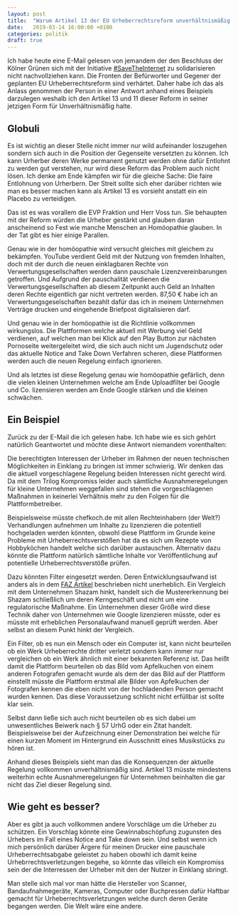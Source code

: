 ```yaml
---
layout: post
title:  "Warum Artikel 13 der EU Urheberrechtsreform unverhältnismäßig ist"
date:   2019-03-14 16:00:00 +0100
categories: politik
draft: true
---
```


Ich habe heute eine E-Mail gelesen von jemandem der den Beschluss der Kölner Grünen sich mit der
Initiative [#SaveTheInternet](https://savetheinternet.info) zu solidarisieren nicht nachvollziehen kann. Die Fronten der
Befürworter und Gegener der geplanten EU Urheberrechtsreform sind verhärtet. Daher habe ich das als Anlass genommen der
Person in einer Antwort anhand eines Beispiels darzulegen weshalb ich den Artikel 13 und 11 dieser Reform in seiner
jetzigen Form für Unverhältnismäßig halte.

## Globuli

Es ist wichtig an dieser Stelle nicht immer nur wild aufeinander loszugehen sondern sich auch in die Position der
Gegenseite versetzten zu können. Ich kann Urherber deren Werke permanent genutzt werden ohne dafür Entlohnt zu werden
gut verstehen, nur wird diese Reform das Problem auch nicht lösen. Ich denke am Ende kämpfen wir für die gleiche Sache: 
Die faire Entlohnung von Urherbern. Der Streit sollte sich eher darüber richten wie man es besser machen kann als
Artikel 13 es vorsieht anstatt ein ein Placebo zu verteidigen.

Das ist es was vorallem die EVP Fraktion und Herr Voss tun. Sie behaupten mit der Reform würden die Urheber gestärkt und
glauben daran anscheinend so Fest wie manche Menschen an Homöopathie glauben. In der Tat gibt es hier einige Parallen.

Genau wie in der homöopathie wird versucht gleiches mit gleichem zu bekämpfen. YouTube verdient Geld mit der Nutzung von
fremden Inhalten, doch mit der durch die neuen einklagbaren Rechte von Verwertungsgesellschaften werden dann pauschale
Lizenzvereinbarungen getroffen. Und Aufgrund der pauschalität verdienen die Verwertungsgesellschaften ab diesem Zeitpunkt
auch Geld an Inhalten deren Rechte eigentlich gar nicht vertreten werden. 87,50 € habe ich an Verwertungsgeselschaften
bezahlt dafür das ich in meinem Unternehmen Verträge drucken und eingehende Briefpost digitalisieren darf.

Und genau wie in der homöopathie ist die Richtlinie vollkommen wirkungslos. Die Plattformen welche aktuell mit Werbung
viel Geld verdienen, auf welchen man bei Klick auf den Play Button zur nächsten Pornoseite weitergeleitet wird, die sich
auch nicht um Jugendschutz oder das aktuelle Notice and Take Down Verfahren scheren, diese Plattformen werden auch die
neuen Regelung einfach ignorieren.

Und als letztes ist diese Regelung genau wie homöopathie gefärlich, denn die vielen kleinen Unternehmen
welche am Ende Uploadfilter bei Google und Co. lizensieren werden am Ende Google stärken und die kleinen schwächen.

## Ein Beispiel

Zurück zu der E-Mail die ich gelesen habe. Ich habe wie es sich gehört natürlich Geantwortet und möchte diese Antwort
niemandem vorenthalten:

Die berechtigten Interessen der Urheber im Rahmen der neuen technischen Möglichkeiten in Einklang zu bringen ist immer
schwierig. Wir denken das die aktuell vorgeschlagene Regelung beiden Interessen nicht gerecht wird. Da mit dem Trilog
Kompromiss leider auch sämtliche Ausnahmeregelungen für kleine Unternehmen weggefallen sind stehen die vorgeschlagenen
Maßnahmen in keinerlei Verhältnis mehr zu den Folgen für die Plattformbetreiber.

Beispielsweise müsste chefkoch.de mit allen Rechteinhabern (der Welt?) Verhandlungen aufnehmen um Inhalte zu lizenzieren
die potentiell hochgeladen werden könnten, obwohl diese Plattform im Grunde keine Probleme mit Urheberrechtsverstößen
hat da es sich um Rezepte von Hobbyköchen handelt welche sich darüber austauschen. Alternativ dazu könnte die Plattform
natürlich sämtliche Inhalte vor Veröffentlichung auf potentielle Urheberrechtsverstöße prüfen.

Dazu könnten Filter eingesetzt werden. Deren Entwicklungsaufwand ist anders als in dem
[FAZ Artikel](https://www.faz.net/aktuell/feuilleton/medien/debatte-um-das-urheberrecht-der-kampf-gegen-artikel-13-16085460.html)
beschrieben nicht unerheblich. Ein Vergleich mit dem Unternehmen Shazam hinkt, handelt sich die Mustererkennung bei
Shazam schließlich um deren Kerngeschäft und nicht um eine regulatorische Maßnahme. Ein Unternehmen dieser Größe wird
diese Technik daher von Unternehmen wie Google lizenzieren müsste, oder es müsste mit erheblichen Personalaufwand manuell
geprüft werden. Aber selbst an diesem Punkt hinkt der Vergleich.

Ein Filter, ob es nun ein Mensch oder ein Computer ist, kann nicht beurteilen ob ein Werk Urheberrechte dritter
verletzt sondern kann immer nur vergleichen ob ein Werk ähnlich mit einer bekannten Referenz ist. Das heißt damit die
Plattform beurteilen ob das Bild vom Apfelkuchen von einem anderen Fotografen gemacht wurde als dem der das Bild auf
der Plattform einstellt müsste die Plattform erstmal alle Bilder von Apfelkuchen der Fotografen kennen die eben nicht
von der hochladenden Person gemacht wurden kennen.
Das diese Voraussetzung schlicht nicht erfüllbar ist sollte klar sein.

Selbst dann ließe sich auch nicht beurteilen ob es sich dabei um unwesentliches Beiwerk nach § 57 UrhG oder ein Zitat
handelt. Beispielsweise bei der Aufzeichnung einer Demonstration bei welche für einen kurzen Moment im Hintergrund ein
Ausschnitt eines Musikstücks zu hören ist.

Anhand dieses Beispiels sieht man das die Konsequenzen der aktuelle Regelung vollkommen unverhältnismäßig sind. Artikel
13 müsste mindestens weiterhin echte Ausnahmeregelungen für Unternehmen beinhalten die gar nicht das Ziel dieser
Regelung sind.

## Wie geht es besser?

Aber es gibt ja auch vollkommen andere Vorschläge um die Urheber zu schützen. Ein Vorschlag könnte eine
Gewinnabschöpfung zugunsten des Urhebers im Fall eines Notice and Take down sein. Und selbst wenn ich mich persönlich
darüber Ärgere für meinen Drucker eine pauschale Urheberrechtsabgabe geleistet zu haben obowhl ich damit keine
Urhebrrechtsverletzungen begehe, so könnte das villeich ein Kompromiss sein der die Interressen der Urheber mit den
der Nutzer in Einklang sbringt.

Man stelle sich mal vor man hätte die Hersteller von Scanner, Bandaufnahmegeräte, Kameras, Computer oder
Buchpressen dafür Haftbar gemacht für Urheberrechtsverletzungen welche durch deren Geräte begangen werden. Die Welt
wäre eine andere.